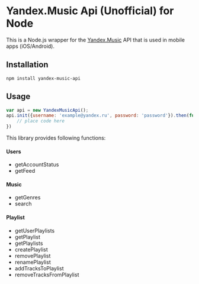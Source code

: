Yandex.Music Api (Unofficial) for Node
====

This is a Node.js wrapper for the [Yandex.Music](http://music.yandex.ru/) API that is used in mobile apps (iOS/Android).

Installation
-------

    npm install yandex-music-api

Usage
-------
```js
var api = new YandexMusicApi();
api.init({username: 'example@yandex.ru', password: 'password'}).then(function() {
	// place code here
})
```

This library provides following functions:

#### Users
- getAccountStatus
- getFeed

#### Music
- getGenres
- search

#### Playlist
- getUserPlaylists
- getPlaylist
- getPlaylists
- createPlaylist
- removePlaylist
- renamePlaylist
- addTracksToPlaylist
- removeTracksFromPlaylist